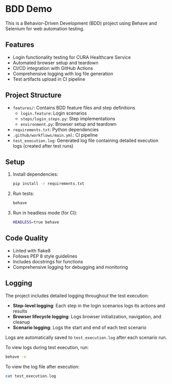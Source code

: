 # BDD Demo

This is a Behavior-Driven Development (BDD) project using Behave and Selenium for web automation testing.

## Features

- Login functionality testing for CURA Healthcare Service
- Automated browser setup and teardown
- CI/CD integration with GitHub Actions
- Comprehensive logging with log file generation
- Test artifacts upload in CI pipeline

## Project Structure

- `features/`: Contains BDD feature files and step definitions
  - `login.feature`: Login scenarios
  - `steps/login_steps.py`: Step implementations
  - `environment.py`: Browser setup and teardown
- `requirements.txt`: Python dependencies
- `.github/workflows/main.yml`: CI pipeline
- `test_execution.log`: Generated log file containing detailed execution logs (created after test runs)

## Setup

1. Install dependencies:
   ```bash
   pip install -r requirements.txt
   ```

2. Run tests:
   ```bash
   behave
   ```

3. Run in headless mode (for CI):
   ```bash
   HEADLESS=true behave
   ```

## Code Quality

- Linted with flake8
- Follows PEP 8 style guidelines
- Includes docstrings for functions
- Comprehensive logging for debugging and monitoring

## Logging

The project includes detailed logging throughout the test execution:

- **Step-level logging**: Each step in the login scenarios logs its actions and results
- **Browser lifecycle logging**: Logs browser initialization, navigation, and cleanup
- **Scenario logging**: Logs the start and end of each test scenario

Logs are automatically saved to `test_execution.log` after each scenario run.

To view logs during test execution, run:
```bash
behave -v
```

To view the log file after execution:
```bash
cat test_execution.log
```
